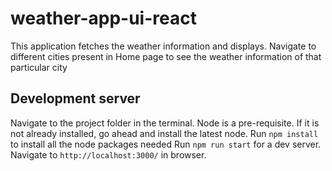 # weather-app-ui-react
 
This application fetches the weather information and displays. Navigate to different cities present in Home page to see the weather information of that particular city

## Development server

Navigate to the project folder in the terminal. Node is a pre-requisite.  If it is not already installed, go ahead and install the latest node.
Run `npm install` to install all the node packages needed
Run `npm run start` for a dev server. Navigate to `http://localhost:3000/` in browser. 
